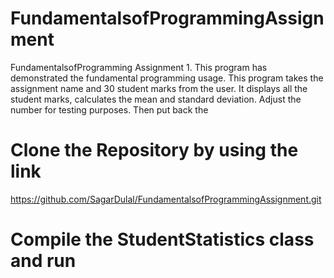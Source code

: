 # FundamentalsofProgrammingAssignment
FundamentalsofProgramming Assignment 1. This program has demonstrated the fundamental programming usage.
This program takes the assignment name and 30 student marks from the user.
It displays all the student marks, calculates the mean and standard deviation. 
Adjust the number for testing purposes. 
Then put back the
# Clone the Repository by using the link 
https://github.com/SagarDulal/FundamentalsofProgrammingAssignment.git
# Compile the StudentStatistics class and run 

